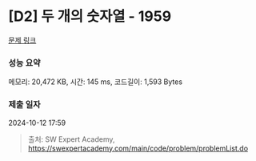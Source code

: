 # [D2] 두 개의 숫자열 - 1959 

[문제 링크](https://swexpertacademy.com/main/code/problem/problemDetail.do?contestProbId=AV5PpoFaAS4DFAUq) 

### 성능 요약

메모리: 20,472 KB, 시간: 145 ms, 코드길이: 1,593 Bytes

### 제출 일자

2024-10-12 17:59



> 출처: SW Expert Academy, https://swexpertacademy.com/main/code/problem/problemList.do